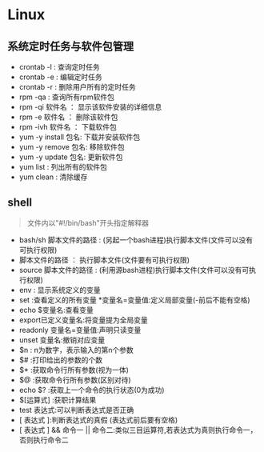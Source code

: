 # Linux
## 系统定时任务与软件包管理
* crontab -l : 查询定时任务
* crontab -e : 编辑定时任务
* crontab -r : 删除用户所有的定时任务
* rpm -qa : 查询所有rpm软件包
* rpm -qi 软件名 ： 显示该软件安装的详细信息
* rpm -e 软件名 ： 删除该软件包
* rpm -ivh 软件名 ： 下载软件包 
* yum -y install 包名: 下载并安装软件包
* yum -y remove 包名: 移除软件包
* yum -y update 包名: 更新软件包
* yum list : 列出所有的软件包
* yum clean : 清除缓存
## shell
> 文件内以"#!/bin/bash"开头指定解释器
* bash/sh 脚本文件的路径 : (另起一个bash进程)执行脚本文件(文件可以没有可执行权限)
* 脚本文件的路径 ： 执行脚本文件(文件要有可执行权限)
* source 脚本文件的路径 : (利用源bash进程)执行脚本文件(文件可以没有可执行权限)
* env : 显示系统定义的变量
* set :查看定义的所有变量
*变量名=变量值:定义局部变量(-前后不能有空格)
* echo $变量名:查看变量
* export已定义变量名:将变量提为全局变量
* readonly 变量名=变量值:声明只读变量
* unset 变量名:撤销对应变量
* $n : n为数字，表示输入的第n个参数
* $# :打印给出的参数的个数
* $* :获取命令行所有参数(视为一体)
* $@ :获取命令行所有参数(区别对待)
* echo $? :获取上一个命令的执行状态(0为成功)
* $[运算式] :获职计算结果
* test 表达式:可以判断表达式是否正确
* \[ 表达式 ]:判断表达式的真假 (表达式前后要有空格)
* \[ 表达式 ] && 命令一 || 命令二:类似三目运算符,若表达式为真则执行命令一，否则执行命令二

